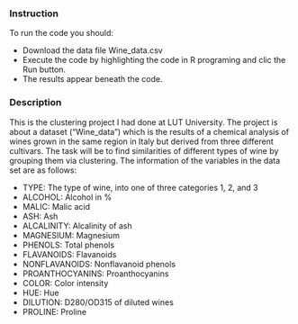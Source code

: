### Instruction
To run the code you should: 
- Download the data file Wine_data.csv
- Execute the code by highlighting the code in R programing and clic the Run button.
- The results appear beneath the code. 

### Description
This is the clustering project I had done at LUT University. The project is about a dataset (“Wine_data”) which is the results of a chemical analysis of wines grown in the same region in Italy but derived from three different cultivars. The task will be to find similarities of different types of wine by
grouping them via clustering.
The information of the variables in the data set are as follows:
- TYPE: The type of wine, into one of three categories 1, 2, and 3
- ALCOHOL: Alcohol in %
- MALIC: Malic acid
- ASH: Ash
- ALCALINITY: Alcalinity of ash
- MAGNESIUM: Magnesium
- PHENOLS: Total phenols
- FLAVANOIDS: Flavanoids
- NONFLAVANOIDS: Nonflavanoid phenols
- PROANTHOCYANINS: Proanthocyanins
- COLOR: Color intensity
- HUE: Hue
- DILUTION: D280/OD315 of diluted wines
- PROLINE: Proline